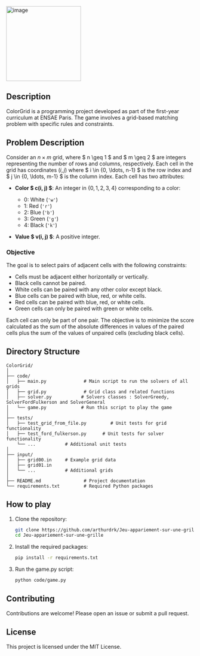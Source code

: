 <img width="200" alt="image" src="https://github.com/user-attachments/assets/c3396c08-edb0-4ca7-a240-1c8322e03cf0" />

## Description



ColorGrid is a programming project developed as part of the first-year curriculum at ENSAE Paris. The game involves a grid-based matching problem with specific rules and constraints.

## Problem Description

Consider an $n \times m$ grid, where $ n \geq 1 $ and $ m \geq 2 $ are integers representing the number of rows and columns, respectively. Each cell in the grid has coordinates $(i, j)$ where $ i \in \{0, \ldots, n-1\} $ is the row index and $ j \in \{0, \ldots, m-1\} $ is the column index. Each cell has two attributes:

- **Color $ c(i, j) $**: An integer in $\{0, 1, 2, 3, 4\}$ corresponding to a color:
  - 0: White (`'w'`)
  - 1: Red (`'r'`)
  - 2: Blue (`'b'`)
  - 3: Green (`'g'`)
  - 4: Black (`'k'`)

- **Value $ v(i, j) $**: A positive integer.

### Objective

The goal is to select pairs of adjacent cells with the following constraints:

- Cells must be adjacent either horizontally or vertically.
- Black cells cannot be paired.
- White cells can be paired with any other color except black.
- Blue cells can be paired with blue, red, or white cells.
- Red cells can be paired with blue, red, or white cells.
- Green cells can only be paired with green or white cells.

Each cell can only be part of one pair. The objective is to minimize the score calculated as the sum of the absolute differences in values of the paired cells plus the sum of the values of unpaired cells (excluding black cells).

## Directory Structure

```
ColorGrid/
│
├── code/
│   ├── main.py              # Main script to run the solvers of all grids
│   ├── grid.py              # Grid class and related functions
│   ├── solver.py           # Solvers classes : SolverGreedy, SolverFordFulkerson and SolverGeneral
│   └── game.py             # Run this script to play the game
│
├── tests/
│   ├── test_grid_from_file.py         # Unit tests for grid functionality
│   ├── test_ford_fulkerson.py      # Unit tests for solver functionality
    └── ...           # Additional unit tests
│
├── input/
│   ├── grid00.in     # Example grid data
│   ├── grid01.in     
│   └── ...           # Additional grids
│
├── README.md                # Project documentation
└── requirements.txt         # Required Python packages
```

## How to play

1. Clone the repository:
   ```bash
   git clone https://github.com/arthurdrk/Jeu-appariement-sur-une-grille.git
   cd Jeu-appariement-sur-une-grille
   ```

2. Install the required packages:
   ```bash
   pip install -r requirements.txt
   ```

3. Run the game.py script:
   ```bash
   python code/game.py
   ```

## Contributing

Contributions are welcome! Please open an issue or submit a pull request.

## License

This project is licensed under the MIT License.

